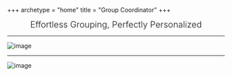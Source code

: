 +++
archetype = "home"
title = "Group Coordinator"
+++

<div style="text-align: center; font-size: 20px; font-weight: 300;"> Effortless Grouping, Perfectly Personalized </div>

---

![image](/images/group_coordinator.png)

---

![image](/images/screenshot.png)